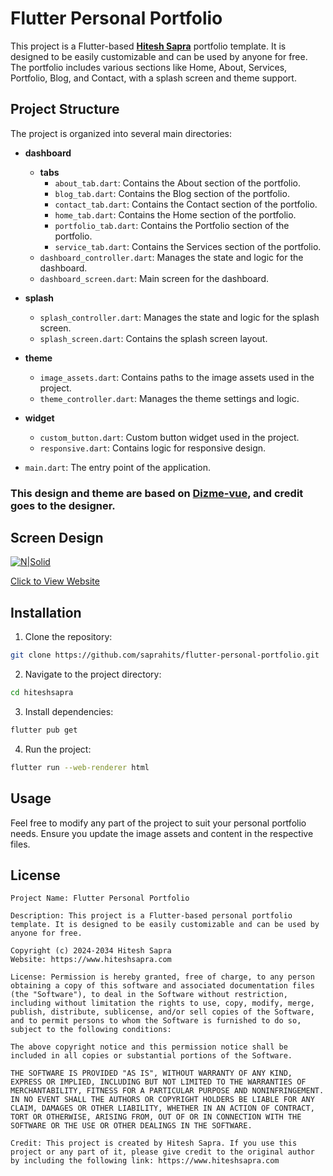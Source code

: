 # Flutter Personal Portfolio

This project is a Flutter-based **[Hitesh Sapra](https://hiteshsapra.com)** portfolio template. It is designed to be easily customizable and can be used by anyone for free. The portfolio includes various sections like Home, About, Services, Portfolio, Blog, and Contact, with a splash screen and theme support.

## Project Structure

The project is organized into several main directories:

- **dashboard**
    - **tabs**
        - `about_tab.dart`: Contains the About section of the portfolio.
        - `blog_tab.dart`: Contains the Blog section of the portfolio.
        - `contact_tab.dart`: Contains the Contact section of the portfolio.
        - `home_tab.dart`: Contains the Home section of the portfolio.
        - `portfolio_tab.dart`: Contains the Portfolio section of the portfolio.
        - `service_tab.dart`: Contains the Services section of the portfolio.
    - `dashboard_controller.dart`: Manages the state and logic for the dashboard.
    - `dashboard_screen.dart`: Main screen for the dashboard.

- **splash**
    - `splash_controller.dart`: Manages the state and logic for the splash screen.
    - `splash_screen.dart`: Contains the splash screen layout.

- **theme**
    - `image_assets.dart`: Contains paths to the image assets used in the project.
    - `theme_controller.dart`: Manages the theme settings and logic.

- **widget**
    - `custom_button.dart`: Custom button widget used in the project.
    - `responsive.dart`: Contains logic for responsive design.

- `main.dart`: The entry point of the application.

### This design and theme are based on [Dizme-vue](https://dizme-vuedizme-vue.vercel.app/intro?storefront=envato-elements), and credit goes to the designer.

## Screen Design
[![N|Solid](https://hiteshsapra.com/hiteshsapra.png)](https://hiteshsapra.com/)

[Click to View Website](https://hiteshsapra.com)

## Installation

1. Clone the repository:

```sh
git clone https://github.com/saprahits/flutter-personal-portfolio.git
```
2. Navigate to the project directory:
```sh
cd hiteshsapra
```
3. Install dependencies:
```sh
flutter pub get
```
4. Run the project:
```sh
flutter run --web-renderer html
```

## Usage
Feel free to modify any part of the project to suit your personal portfolio needs. Ensure you update the image assets and content in the respective files.

## License
```
Project Name: Flutter Personal Portfolio

Description: This project is a Flutter-based personal portfolio template. It is designed to be easily customizable and can be used by anyone for free.

Copyright (c) 2024-2034 Hitesh Sapra
Website: https://www.hiteshsapra.com

License: Permission is hereby granted, free of charge, to any person obtaining a copy of this software and associated documentation files (the "Software"), to deal in the Software without restriction, including without limitation the rights to use, copy, modify, merge, publish, distribute, sublicense, and/or sell copies of the Software, and to permit persons to whom the Software is furnished to do so, subject to the following conditions:

The above copyright notice and this permission notice shall be included in all copies or substantial portions of the Software.

THE SOFTWARE IS PROVIDED "AS IS", WITHOUT WARRANTY OF ANY KIND, EXPRESS OR IMPLIED, INCLUDING BUT NOT LIMITED TO THE WARRANTIES OF MERCHANTABILITY, FITNESS FOR A PARTICULAR PURPOSE AND NONINFRINGEMENT. IN NO EVENT SHALL THE AUTHORS OR COPYRIGHT HOLDERS BE LIABLE FOR ANY CLAIM, DAMAGES OR OTHER LIABILITY, WHETHER IN AN ACTION OF CONTRACT, TORT OR OTHERWISE, ARISING FROM, OUT OF OR IN CONNECTION WITH THE SOFTWARE OR THE USE OR OTHER DEALINGS IN THE SOFTWARE.

Credit: This project is created by Hitesh Sapra. If you use this project or any part of it, please give credit to the original author by including the following link: https://www.hiteshsapra.com

```
